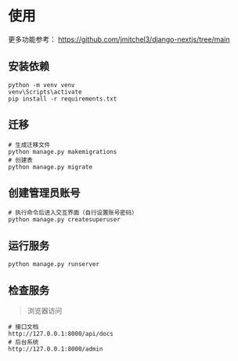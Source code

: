 # 使用
更多功能参考：
https://github.com/jmitchel3/django-nextjs/tree/main

## 安装依赖
```shell
python -m venv venv
venv\Scripts\activate
pip install -r requirements.txt
```
## 迁移
```shell
# 生成迁移文件
python manage.py makemigrations
# 创建表
python manage.py migrate
```
## 创建管理员账号
```shell
# 执行命令后进入交互界面（自行设置账号密码）
python manage.py createsuperuser
```
## 运行服务
```shell
python manage.py runserver
```
## 检查服务
> 浏览器访问
```shell
# 接口文档
http://127.0.0.1:8000/api/docs
# 后台系统
http://127.0.0.1:8000/admin
```